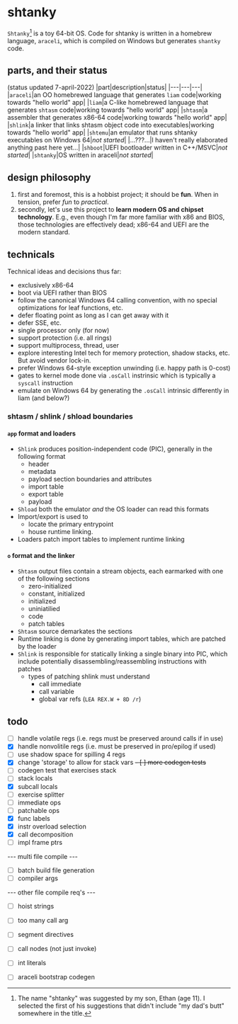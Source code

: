 # shtanky

`Shtanky`[^1] is a toy 64-bit OS.  Code for shtanky is written in a homebrew language, `araceli`, which is compiled on Windows but generates `shantky` code.

## parts, and their status

(status updated 7-april-2022)
|part|description|status|
|---|---|---|
|`araceli`|an OO homebrewed language that generates `liam` code|working towards "hello world" app|
|`liam`|a C-like homebrewed language that generates `shtasm` code|working towards "hello world" app|
|`shtasm`|a assembler that generates x86-64 code|working towards "hello world" app|
|`shlink`|a linker that links shtasm object code into executables|working towards "hello world" app|
|`shtemu`|an emulator that runs shtanky executables on Windows 64|_not started_|
|...???...|I haven't really elaborated anything past here yet...|
|`shboot`|UEFI bootloader written in C++/MSVC|_not started_|
|`shtanky`|OS written in araceli|_not started_|

## design philosophy

1. first and foremost, this is a hobbist project; it should be **fun**.  When in tension, prefer _fun_ to _practical_.
1. secondly, let's use this project to **learn modern OS and chipset technology**.  E.g., even though I'm far more familiar with x86 and BIOS, those technologies are effectively dead; x86-64 and UEFI are the modern standard.

## technicals

Technical ideas and decisions thus far:
- exclusively x86-64
- boot via UEFI rather than BIOS
- follow the canonical Windows 64 calling convention, with no special optimizations for leaf functions, etc.
- defer floating point as long as I can get away with it
- defer SSE, etc.
- single processor only (for now)
- support protection (i.e. all rings)
- support multiprocess, thread, user
- explore interesting Intel tech for memory protection, shadow stacks, etc.  But avoid vendor lock-in.
- prefer Windows 64-style exception unwinding (i.e. happy path is 0-cost)
- gates to kernel mode done via `.osCall` instrinsic which is typically a `syscall` instruction
- emulate on Windows 64 by generating the `.osCall` intrinsic differently in liam (and below?)

### shtasm / shlink / shload boundaries

#### `app` format and loaders
- `Shlink` produces position-independent code (PIC), generally in the following format
  - header
  - metadata
  - payload section boundaries and attributes
  - import table
  - export table
  - payload
- `Shload` both the emulator _and_ the OS loader can read this formats
- Import/export is used to
  - locate the primary entrypoint
  - house runtime linking.
- Loaders patch import tables to implement runtime linking

#### `o` format and the linker
- `Shtasm` output files contain a stream objects, each earmarked with one of the following sections
  - zero-initialized
  - constant, initialized
  - initialized
  - uniniatilied
  - code
  - patch tables
- `Shtasm` source demarkates the sections
- Runtime linking is done by generating import tables, which are patched by the loader
- `Shlink` is responsible for statically linking a single binary into PIC, which include potentially disassembling/reassembling instructions with patches
  - types of patching shlink must understand
    - call immediate
    - call variable
    - global var refs (`LEA REX.W + 8D /r`)

## todo
- [ ] handle volatile regs (i.e. regs must be preserved around calls if in use)
- [x] handle nonvolitile regs (i.e. must be preserved in pro/epilog if used)
- [ ] use shadow space for spilling 4 regs
- [x] change 'storage' to allow for stack vars
~~- [ ] more codegen tests~~
- [ ] codegen test that exercises stack
- [ ] stack locals
- [x] subcall locals
- [ ] exercise splitter
- [ ] immediate ops
- [ ] patchable ops
- [x] func labels
- [x] instr overload selection
- [x] call decomposition
- [ ] impl frame ptrs

--- multi file compile ---
- [ ] batch build file generation
- [ ] compiler args

--- other file compile req's ---
- [ ] hoist strings
- [ ] too many call arg
- [ ] segment directives
- [ ] call nodes (not just invoke)
- [ ] int literals

- [ ] araceli bootstrap codegen

[^1]: The name "shtanky" was suggested by my son, Ethan (age 11).  I selected the first of his suggestions that didn't include "my dad's butt" somewhere in the title.
